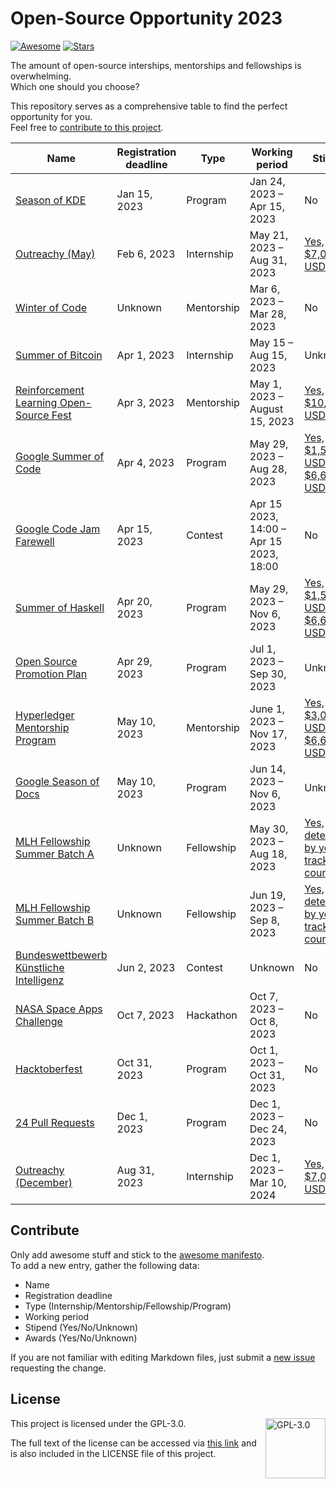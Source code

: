 # Open-Source Opportunity 2023
[![Awesome](https://awesome.re/badge.svg)](https://awesome.re)
[![Stars](https://img.shields.io/github/stars/WebSnke/Open-Source-Opportunity?style=flat)](https://github.com/WebSnke/Open-Source-Opportunity-2023/stargazers)

The amount of open-source interships, mentorships and fellowships is overwhelming.\
Which one should you choose?

This repository serves as a comprehensive table to find the perfect opportunity for you.\
Feel free to [contribute to this project](https://github.com/WebSnke/Open-Source-Opportunity-2023/edit/2023/README.md).

| Name | Registration deadline | Type | Working period | Stipend | Awards |
| ---- | --------------------- | ---- | -------------- | ------- | ------ |
| [Season of KDE](https://season.kde.org/) | Jan 15, 2023 | Program | Jan 24, 2023 – Apr 15, 2023 | No | [Yes, certificates and merchandise](https://season.kde.org/) |
| [Outreachy (May)](https://www.outreachy.org/) | Feb 6, 2023 | Internship | May 21, 2023 – Aug 31, 2023 | [Yes, $7,000 USD](https://www.outreachy.org/) | Unknown |
| [Winter of Code](https://winterofcode.com/) | Unknown | Mentorship | Mar 6, 2023 – Mar 28, 2023 | No | Unknown |
| [Summer of Bitcoin](https://www.summerofbitcoin.org) | Apr 1, 2023 | Internship | May 15 – Aug 15, 2023 | Unknown | [Yes, jobs and internships](https://guide.summerofbitcoin.org/about/what-is-summer-of-bitcoin) |
| [Reinforcement Learning Open-Source Fest](https://www.microsoft.com/en-us/research/academic-program/rl-open-source-fest/) | Apr 3, 2023 | Mentorship | May 1, 2023 – August 15, 2023 | [Yes, $10,000 USD](https://www.microsoft.com/en-us/research/academic-program/rl-open-source-fest/) | Unknown |
| [Google Summer of Code](https://summerofcode.withgoogle.com/) | Apr 4, 2023 | Program | May 29, 2023 – Aug 28, 2023 | [Yes, $1,500 USD – $6,600 USD](https://developers.google.com/open-source/gsoc/help/student-stipends) | [Yes, merchandise](https://cdn-media-1.freecodecamp.org/images/1*qWTY0E_77KOG2DNlaYai9Q.png) |
| [Google Code Jam Farewell](https://codingcompetitions.withgoogle.com/codejam) | Apr 15, 2023 | Contest | Apr 15 2023, 14:00 – Apr 15 2023, 18:00 | No | [Yes, $15,000 USD](https://codingcompetitions.withgoogle.com/codejam/about/) |
| [Summer of Haskell](https://summer.haskell.org/) | Apr 20, 2023 | Program | May 29, 2023 – Nov 6, 2023 | [Yes, $1,500 USD – $6,600 USD](https://summer.haskell.org/stipend.html) | Unknown | Unknown |
| [Open Source Promotion Plan](https://summer-ospp.ac.cn/) | Apr 29, 2023 | Program | Jul 1, 2023 – Sep 30, 2023 | Unknown | Unknown |
| [Hyperledger Mentorship Program](https://wiki.hyperledger.org/display/INTERN/Hyperledger+Mentorship+Program) | May 10, 2023 | Mentorship | June 1, 2023 – Nov 17, 2023 | [Yes, $3,000 USD – $6,600 USD](https://wiki.hyperledger.org/display/INTERN/Hyperledger+Mentorship+Program#HyperledgerMentorshipProgram-MenteeStipend) | Unknown |
| [Google Season of Docs](https://developers.google.com/season-of-docs) | May 10, 2023 | Program | Jun 14, 2023 – Nov 6, 2023 | Unknown | Unknown |
| [MLH Fellowship Summer Batch A](https://fellowship.mlh.io/) | Unknown | Fellowship | May 30, 2023 – Aug 18, 2023 | [Yes, determined by your track and country](https://help.mlh.io/en/content/is-there-a-stipend-for-participation-in-the-program?ref=search) | Unknown |
| [MLH Fellowship Summer Batch B](https://fellowship.mlh.io/) | Unknown | Fellowship | Jun 19, 2023 – Sep 8, 2023 | [Yes, determined by your track and country](https://help.mlh.io/en/content/is-there-a-stipend-for-participation-in-the-program?ref=search) | Unknown |
| [Bundeswettbewerb Künstliche Intelligenz](https://www.bw-ki.de/) | Jun 2, 2023 | Contest | Unknown | No | [Yes, 500€ – 2000€](https://www.bw-ki.de/preise) |
| [NASA Space Apps Challenge](https://www.spaceappschallenge.org/) | Oct 7, 2023 | Hackathon | Oct 7, 2023 – Oct 8, 2023 | No | No |
| [Hacktoberfest](https://hacktoberfest.com/participation/) | Oct 31, 2023 | Program | Oct 1, 2023 – Oct 31, 2023 | No | [Yes, merchandise or tree](https://hacktoberfest.com/participation/#faqs) |
| [24 Pull Requests](https://24pullrequests.com/) | Dec 1, 2023 | Program | Dec 1, 2023 – Dec 24, 2023 | No | Unknown |
| [Outreachy (December)](https://www.outreachy.org/) | Aug 31, 2023 | Internship | Dec 1, 2023 – Mar 10, 2024 | [Yes, $7,000 USD](https://www.outreachy.org/) | Unknown |

## Contribute

Only add awesome stuff and stick to the [awesome manifesto](https://github.com/sindresorhus/awesome/blob/main/awesome.md).\
To add a new entry, gather the following data:

- Name
- Registration deadline
- Type (Internship/Mentorship/Fellowship/Program)
- Working period
- Stipend (Yes/No/Unknown)
- Awards (Yes/No/Unknown)

If you are not familiar with editing Markdown files, just submit a [new issue](https://github.com/WebSnke/Open-Source-Opportunity-2023/issues/new/choose) requesting the change.

## License

<a href="https://opensource.org/license/gpl-3-0/">
  <img align="right" height="96" alt="GPL-3.0" src="https://upload.wikimedia.org/wikipedia/commons/9/93/GPLv3_Logo.svg" />
</a>

This project is licensed under the GPL-3.0.

The full text of the license can be accessed via [this link](https://opensource.org/license/gpl-3-0/) and is also included in the LICENSE file of this project.
